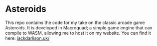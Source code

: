 # Asteroids

This repo contains the code for my take on the classic arcade game Asteroids. It is developed in Macroquad; a simple game engine that can compile to WASM, allowing me to host it on my website. You can find it here: [jackdarlison.uk/](https://jackdarlison.uk/games/asteroids)

